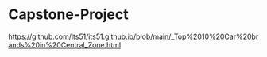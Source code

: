 # Capstone-Project
https://github.com/its51/its51.github.io/blob/main/_Top%2010%20Car%20brands%20in%20Central_Zone.html
